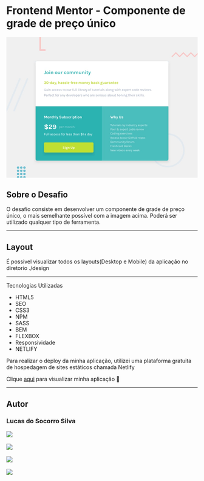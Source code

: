 # Frontend Mentor -  Componente de grade de preço único

  <img src="./design/desktop-preview.jpg" alt="preview">


## Sobre o Desafio
O desafio consiste em desenvolver um componente de grade de preço único, o mais semelhante possível com a imagem acima. Poderá ser utilizado qualquer tipo de ferramenta.

<hr>

## Layout
É possivel visualizar todos os layouts(Desktop e Mobile) da aplicação no diretorio ./design
<hr>
Tecnologias Utilizadas

- HTML5
- SEO
- CSS3
- NPM
- SASS
- BEM 
- FLEXBOX
- Responsividade
- NETLIFY

Para realizar o deploy da minha aplicação, utilizei uma plataforma gratuita de hospedagem de sites estáticos chamada Netlify

Clique <a href="https://single-price-grid-component2022.netlify.app/" target="_blank">aqui</a> para visualizar minha aplicação 🚀

<hr>

## Autor
### Lucas do Socorro Silva

<a href="https://lucas-bio.netlify.app/"><img src="https://img.shields.io/badge/Portfólio-6d28d9?style=for-the-badge&logo=&logoColor=white" target="_blank"></a>

<a href="https://www.frontendmentor.io/profile/Lucassocorrosilva7"><img src="https://img.shields.io/badge/Frontend Mentor-rgb(237, 44, 73)?style=for-the-badge&logo=&logoColor=white" target="_blank"></a>

<a href="https://www.linkedin.com/in/luquinhasssilva/"><img src="https://img.shields.io/badge/LinkedIn-0077B5?style=for-the-badge&logo=linkedin&logoColor=white" target="_blank"></a>

<a href="mailto:someone@lucassocorrosilva@gmail.com"><img src="https://img.shields.io/badge/Gmail-D14836?style=for-the-badge&logo=gmail&logoColor=white" target="_blank"></a>



